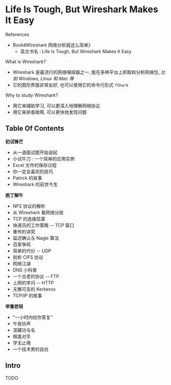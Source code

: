 # Life Is Tough, But Wireshark Makes It Easy

References

- Book《Wireshark 网络分析就这么简单》
    - 英文书名 : Life Is Tough, But Wireshark Makes It Easy

What is Wireshark?

- Wireshark 是最流行的网络嗅探器之一, 能在多种平台上抓取和分析网络包, _比如 Windows, Linux 和 Mac 等_
- 它的图形界面非常友好, 也可以使用它的命令行形式 `TShark`

Why to study Wireshark?

- 用它来辅助学习, 可以更深入地理解网络协议
- 用它来排查故障, 可以更快地发现问题

## Table Of Contents

**初试锋芒**

- 从一道面试题开始说起
- 小试牛刀 : 一个简单的应用实例
- Excel 文件的保存过程
- 你一定会喜欢的技巧
- Patrick 的故事
- Wireshark 的前世今生

**庖丁解牛**

- NFS 协议的解析
- 从 Wireshark 看网络分层
- TCP 的连接启蒙
- 快递员的工作策略 -- TCP 窗口
- 重传的讲究
- 延迟确认与 Nagle 算法
- 百家争鸣
- 简单的代价 -- UDP
- 剖析 CIFS 协议
- 网络江湖
- DNS 小科普
- 一个古老的协议 -- FTP
- 上网的学问 -- HTTP
- 无懈可击的 Kerberos
- TCP/IP 的故事

**举重若轻**

- "一小时内给你答复"
- 午夜铃声
- 深藏功与名
- 棋逢对手
- 学无止境
- 一个技术男的自白

## Intro

TODO
